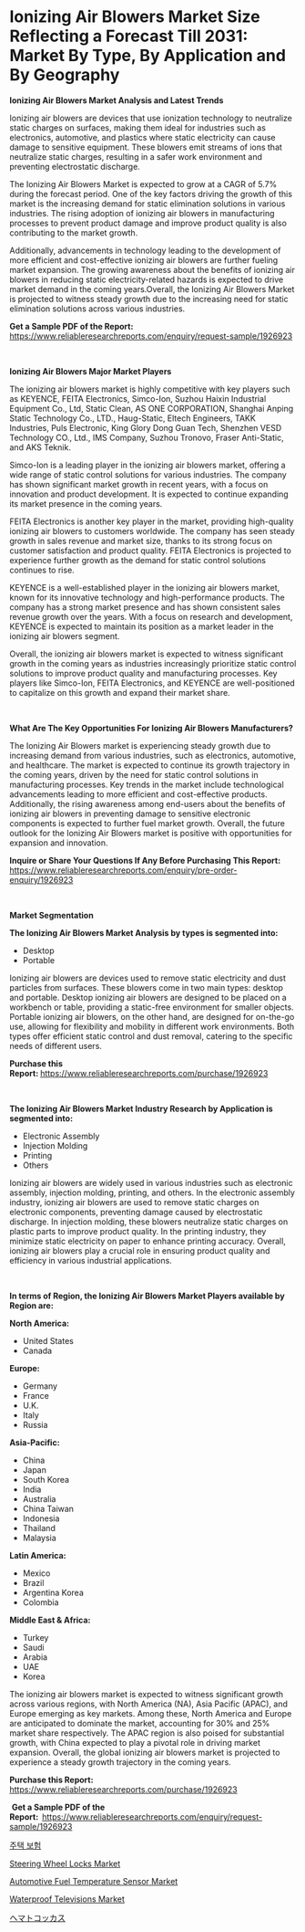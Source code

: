 <p><h1>Ionizing Air Blowers Market Size Reflecting a Forecast Till 2031: Market By Type, By Application and By Geography</h1></p><p><strong>Ionizing Air Blowers Market Analysis and Latest Trends</strong></p>
<p><p>Ionizing air blowers are devices that use ionization technology to neutralize static charges on surfaces, making them ideal for industries such as electronics, automotive, and plastics where static electricity can cause damage to sensitive equipment. These blowers emit streams of ions that neutralize static charges, resulting in a safer work environment and preventing electrostatic discharge.</p><p>The Ionizing Air Blowers Market is expected to grow at a CAGR of 5.7% during the forecast period. One of the key factors driving the growth of this market is the increasing demand for static elimination solutions in various industries. The rising adoption of ionizing air blowers in manufacturing processes to prevent product damage and improve product quality is also contributing to the market growth.</p><p>Additionally, advancements in technology leading to the development of more efficient and cost-effective ionizing air blowers are further fueling market expansion. The growing awareness about the benefits of ionizing air blowers in reducing static electricity-related hazards is expected to drive market demand in the coming years.Overall, the Ionizing Air Blowers Market is projected to witness steady growth due to the increasing need for static elimination solutions across various industries.</p></p>
<p><strong>Get a Sample PDF of the Report:&nbsp;</strong> <a href="https://www.reliableresearchreports.com/enquiry/request-sample/1926923">https://www.reliableresearchreports.com/enquiry/request-sample/1926923</a></p>
<p>&nbsp;</p>
<p><strong>Ionizing Air Blowers Major Market Players</strong></p>
<p><p>The ionizing air blowers market is highly competitive with key players such as KEYENCE, FEITA Electronics, Simco-Ion, Suzhou Haixin Industrial Equipment Co., Ltd, Static Clean, AS ONE CORPORATION, Shanghai Anping Static Technology Co., LTD., Haug-Static, Eltech Engineers, TAKK Industries, Puls Electronic, King Glory Dong Guan Tech, Shenzhen VESD Technology CO., Ltd., IMS Company, Suzhou Tronovo, Fraser Anti-Static, and AKS Teknik.</p><p>Simco-Ion is a leading player in the ionizing air blowers market, offering a wide range of static control solutions for various industries. The company has shown significant market growth in recent years, with a focus on innovation and product development. It is expected to continue expanding its market presence in the coming years.</p><p>FEITA Electronics is another key player in the market, providing high-quality ionizing air blowers to customers worldwide. The company has seen steady growth in sales revenue and market size, thanks to its strong focus on customer satisfaction and product quality. FEITA Electronics is projected to experience further growth as the demand for static control solutions continues to rise.</p><p>KEYENCE is a well-established player in the ionizing air blowers market, known for its innovative technology and high-performance products. The company has a strong market presence and has shown consistent sales revenue growth over the years. With a focus on research and development, KEYENCE is expected to maintain its position as a market leader in the ionizing air blowers segment.</p><p>Overall, the ionizing air blowers market is expected to witness significant growth in the coming years as industries increasingly prioritize static control solutions to improve product quality and manufacturing processes. Key players like Simco-Ion, FEITA Electronics, and KEYENCE are well-positioned to capitalize on this growth and expand their market share.</p></p>
<p>&nbsp;</p>
<p><strong>What Are The Key Opportunities For Ionizing Air Blowers Manufacturers?</strong></p>
<p><p>The Ionizing Air Blowers market is experiencing steady growth due to increasing demand from various industries, such as electronics, automotive, and healthcare. The market is expected to continue its growth trajectory in the coming years, driven by the need for static control solutions in manufacturing processes. Key trends in the market include technological advancements leading to more efficient and cost-effective products. Additionally, the rising awareness among end-users about the benefits of ionizing air blowers in preventing damage to sensitive electronic components is expected to further fuel market growth. Overall, the future outlook for the Ionizing Air Blowers market is positive with opportunities for expansion and innovation.</p></p>
<p><strong>Inquire or Share Your Questions If Any Before Purchasing This Report:</strong> <a href="https://www.reliableresearchreports.com/enquiry/pre-order-enquiry/1926923">https://www.reliableresearchreports.com/enquiry/pre-order-enquiry/1926923</a></p>
<p>&nbsp;</p>
<p><strong>Market Segmentation</strong></p>
<p><strong>The Ionizing Air Blowers Market Analysis by types is segmented into:</strong></p>
<p><ul><li>Desktop</li><li>Portable</li></ul></p>
<p><p>Ionizing air blowers are devices used to remove static electricity and dust particles from surfaces. These blowers come in two main types: desktop and portable. Desktop ionizing air blowers are designed to be placed on a workbench or table, providing a static-free environment for smaller objects. Portable ionizing air blowers, on the other hand, are designed for on-the-go use, allowing for flexibility and mobility in different work environments. Both types offer efficient static control and dust removal, catering to the specific needs of different users.</p></p>
<p><strong>Purchase this Report:&nbsp;</strong><a href="https://www.reliableresearchreports.com/purchase/1926923">https://www.reliableresearchreports.com/purchase/1926923</a></p>
<p>&nbsp;</p>
<p><strong>The Ionizing Air Blowers Market Industry Research by Application is segmented into:</strong></p>
<p><ul><li>Electronic Assembly</li><li>Injection Molding</li><li>Printing</li><li>Others</li></ul></p>
<p><p>Ionizing air blowers are widely used in various industries such as electronic assembly, injection molding, printing, and others. In the electronic assembly industry, ionizing air blowers are used to remove static charges on electronic components, preventing damage caused by electrostatic discharge. In injection molding, these blowers neutralize static charges on plastic parts to improve product quality. In the printing industry, they minimize static electricity on paper to enhance printing accuracy. Overall, ionizing air blowers play a crucial role in ensuring product quality and efficiency in various industrial applications.</p></p>
<p>&nbsp;</p>
<p><strong>In terms of Region, the Ionizing Air Blowers Market Players available by Region are:</strong></p>
<p>
    <p> <strong> North America: </strong>
        <ul>
            <li>United States</li>
            <li>Canada</li>
        </ul>
        </p> 
    <p> <strong> Europe: </strong>
        <ul>
            <li>Germany</li>
            <li>France</li>
            <li>U.K.</li>
            <li>Italy</li>
            <li>Russia</li>
        </ul>
        </p> 
    <p> <strong> Asia-Pacific: </strong>
        <ul>
            <li>China</li>
            <li>Japan</li>
            <li>South Korea</li>
            <li>India</li>
            <li>Australia</li>
            <li>China Taiwan</li>
            <li>Indonesia</li>
            <li>Thailand</li>
            <li>Malaysia</li>
        </ul>
        </p> 
    <p> <strong> Latin America: </strong>
        <ul>
            <li>Mexico</li>
            <li>Brazil</li>
            <li>Argentina Korea</li>
            <li>Colombia</li>
        </ul>
        </p> 
    <p> <strong> Middle East & Africa: </strong>
        <ul>
            <li>Turkey</li>
            <li>Saudi</li>
            <li>Arabia</li>
            <li>UAE</li>
            <li>Korea</li>
        </ul>
    </p>
    </p>
<p><p>The ionizing air blowers market is expected to witness significant growth across various regions, with North America (NA), Asia Pacific (APAC), and Europe emerging as key markets. Among these, North America and Europe are anticipated to dominate the market, accounting for 30% and 25% market share respectively. The APAC region is also poised for substantial growth, with China expected to play a pivotal role in driving market expansion. Overall, the global ionizing air blowers market is projected to experience a steady growth trajectory in the coming years.</p></p>
<p><strong>Purchase this Report: </strong><a href="https://www.reliableresearchreports.com/purchase/1926923">https://www.reliableresearchreports.com/purchase/1926923</a></p>
<p>&nbsp;<strong>Get a Sample PDF of the Report:&nbsp;&nbsp;</strong><a href="https://www.reliableresearchreports.com/enquiry/request-sample/1926923">https://www.reliableresearchreports.com/enquiry/request-sample/1926923</a></p>
<p><strong></strong></p>
<p><p><a href="https://medium.com/@rashellcooperkf5apeha9cpb/%EC%A3%BC%ED%83%9D-%EB%B3%B4%ED%97%98-%EC%8B%9C%EC%9E%A5-2031%EB%85%84%EA%B9%8C%EC%A7%80%EC%9D%98-%ED%8A%B8%EB%A0%8C%EB%93%9C-%EC%98%88%EC%B8%A1-%EB%B0%8F-%EA%B2%BD%EC%9F%81-%EB%B6%84%EC%84%9D-c418c8d5d280">주택 보험</a></p><p><a href="https://github.com/eeaveuhhh/Market-Research-Report-List-1/blob/main/steering-wheel-locks-market.md">Steering Wheel Locks Market</a></p><p><a href="https://sudsy-motorcycle-bbc.notion.site/Automotive-Fuel-Temperature-Sensor-Market-Research-Report-Reveals-The-Latest-Trends-And-Opportunitie-e11e830857ad46199b6ea79dde42616c">Automotive Fuel Temperature Sensor Market</a></p><p><a href="https://view.publitas.com/reportprime-1/waterproof-televisions-market-size-growth-and-forecast-from-2024-2031/">Waterproof Televisions Market</a></p><p><a href="https://medium.com/@naomieconner2023/%E3%83%8F%E3%82%A8%E3%83%9E%E3%83%88%E3%82%B3%E3%83%83%E3%82%AB%E3%82%B9%E5%B8%82%E5%A0%B4-%E5%B8%82%E5%A0%B4%E3%82%B7%E3%82%A7%E3%82%A2-%E5%B8%82%E5%A0%B4%E3%83%88%E3%83%AC%E3%83%B3%E3%83%89-%E3%81%8A%E3%82%88%E3%81%B3%E5%B0%86%E6%9D%A5%E3%81%AE%E6%88%90%E9%95%B7%E3%82%92%E6%8E%A2%E3%82%8B-f2b58c73a050">ヘマトコッカス</a></p></p>